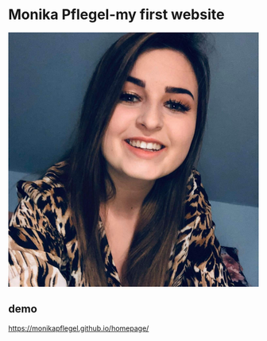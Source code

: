 # Monika Pflegel-my first website
![Monika](images/Monika.jpg)
## demo
https://monikapflegel.github.io/homepage/

